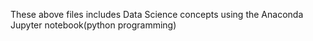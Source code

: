 These above files includes Data Science concepts using the Anaconda Jupyter notebook(python programming)
